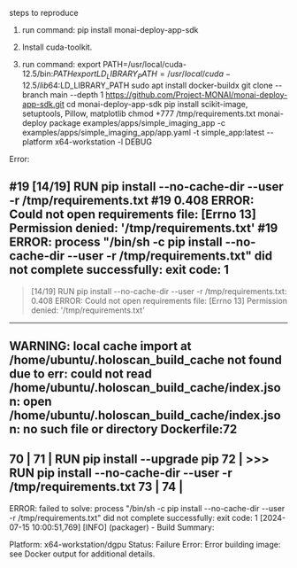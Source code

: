 steps to reproduce

1. run command:
pip install monai-deploy-app-sdk

2. Install cuda-toolkit.

3. run command:
export PATH=/usr/local/cuda-12.5/bin:$PATH
export LD_LIBRARY_PATH=/usr/local/cuda-12.5/lib64:$LD_LIBRARY_PATH
sudo apt install docker-buildx
git clone --branch main --depth 1 https://github.com/Project-MONAI/monai-deploy-app-sdk.git
cd monai-deploy-app-sdk
pip install scikit-image, setuptools, Pillow, matplotlib
chmod +777 /tmp/requirements.txt
monai-deploy package examples/apps/simple_imaging_app -c examples/apps/simple_imaging_app/app.yaml -t simple_app:latest --platform x64-workstation -l DEBUG

Error:

#19 [14/19] RUN pip install --no-cache-dir --user -r /tmp/requirements.txt
#19 0.408 ERROR: Could not open requirements file: [Errno 13] Permission denied: '/tmp/requirements.txt'
#19 ERROR: process "/bin/sh -c pip install --no-cache-dir --user -r /tmp/requirements.txt" did not complete successfully: exit code: 1
------
 > [14/19] RUN pip install --no-cache-dir --user -r /tmp/requirements.txt:
0.408 ERROR: Could not open requirements file: [Errno 13] Permission denied: '/tmp/requirements.txt'
------
WARNING: local cache import at /home/ubuntu/.holoscan_build_cache not found due to err: could not read /home/ubuntu/.holoscan_build_cache/index.json: open /home/ubuntu/.holoscan_build_cache/index.json: no such file or directory
Dockerfile:72
--------------------
  70 |
  71 |     RUN pip install --upgrade pip
  72 | >>> RUN pip install --no-cache-dir --user -r /tmp/requirements.txt
  73 |
  74 |
--------------------
ERROR: failed to solve: process "/bin/sh -c pip install --no-cache-dir --user -r /tmp/requirements.txt" did not complete successfully: exit code: 1
[2024-07-15 10:00:51,769] [INFO] (packager) - Build Summary:

Platform: x64-workstation/dgpu
    Status: Failure
    Error:  Error building image: see Docker output for additional details.
